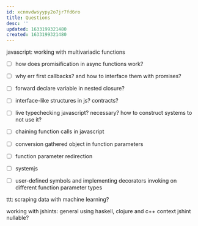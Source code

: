```yaml
---
id: xcnmvdwsyypy2o7jr7fd6ro
title: Questions
desc: ''
updated: 1633199321480
created: 1633199321480
---
```


javascript:
 working with multivariadic functions
 - [ ] how does promisification in async functions work?

 - [ ] why err first callbacks? and how to interface them with promises?
 - [ ] forward declare variable in nested closure?
 - [ ] interface-like structures in js? contracts?
 - [ ] live typechecking javascript? necessary? how to construct systems to not use it?
 - [ ] chaining function calls in javascript
 - [ ] conversion gathered object in function parameters
 - [ ] function parameter redirection
 - [ ] systemjs
 - [ ] user-defined symbols and implementing decorators invoking on different function parameter types

ttt:
scraping data with machine learning?

working with jshints:
 general using haskell, clojure and c++ context
 jshint nullable?

